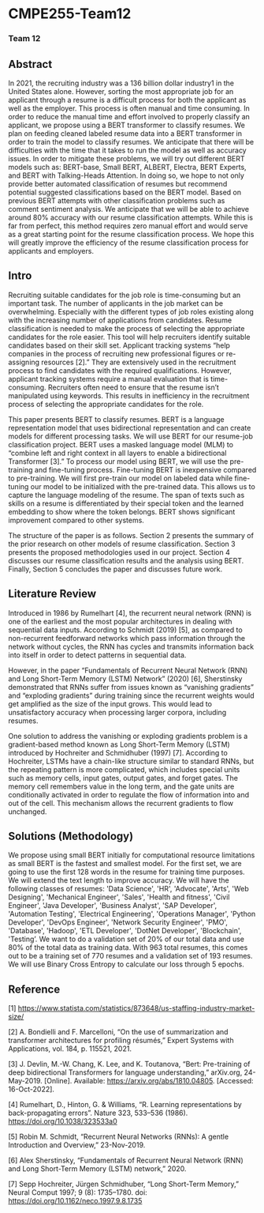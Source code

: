 # CMPE255-Team12

### Team 12

## Abstract

In 2021, the recruiting industry was a 136 billion dollar industry1 in the United States alone. However, sorting the most appropriate job for an applicant through a resume is a difficult process for both the applicant as well as the employer. This process is often manual and time consuming. In order to reduce the manual time and effort involved to properly classify an applicant, we propose using a BERT transformer to classify resumes. We plan on feeding cleaned labeled resume data into a BERT transformer in order to train the model to classify resumes. We anticipate that there will be difficulties with the time that it takes to run the model as well as accuracy issues. In order to mitigate these problems, we will try out different BERT models such as: BERT-base, Small BERT, ALBERT, Electra, BERT Experts, and BERT with Talking-Heads Attention. 
In doing so, we hope to not only provide better automated classification of resumes but    recommend potential suggested classifications based on the BERT model. Based on previous BERT attempts with other classification problems such as comment sentiment analysis. We anticipate that we will be able to achieve around 80% accuracy with our resume classification attempts. While this is far from perfect, this method requires zero manual effort and would serve as a great starting point for the resume classification process. We hope this will greatly improve the efficiency of the resume classification process for applicants and employers.

## Intro

Recruiting suitable candidates for the job role is time-consuming but an important task. The number of applicants in the job market can be overwhelming. Especially with the different types of job roles existing along with the increasing number of applications from candidates. Resume classification is needed to make the process of selecting the appropriate candidates for the role easier. This tool will help recruiters identify suitable candidates based on their skill set. Applicant tracking systems “help companies in the process of recruiting new professional figures or re-assigning resources [2].” They are extensively used in the recruitment process to find candidates with the required qualifications. However, applicant tracking systems require a manual evaluation that is time-consuming. Recruiters often need to ensure that the resume isn’t manipulated using keywords. This results in inefficiency in the recruitment process of selecting the appropriate candidates for the role.

This paper presents BERT to classify resumes. BERT is a language representation model that uses bidirectional representation and can create models for different processing tasks. We will use BERT for our resume-job classification project. BERT uses a masked language model (MLM) to “combine left and right context in all layers to enable a bidirectional Transformer [3].” To process our model using BERT, we will use the pre-training and fine-tuning process. Fine-tuning BERT is inexpensive compared to pre-training. We will first pre-train our model on labeled data while fine-tuning our model to be initialized with the pre-trained data. This allows us to capture the language modeling of the resume. The span of texts such as skills on a resume is differentiated by their special token and the learned embedding to show where the token belongs. BERT shows significant improvement compared to other systems.

The structure of the paper is as follows. Section 2 presents the summary of the prior research on other models of resume classification. Section 3 presents the proposed methodologies used in our project. Section 4 discusses our resume classification results and the analysis using BERT. Finally, Section 5 concludes the paper and discusses future work.


## Literature Review

Introduced in 1986 by Rumelhart [4], the recurrent neural network (RNN) is one of the earliest and the most popular architectures in dealing with sequential data inputs. According to Schmidt (2019) [5], as compared to non-recurrent feedforward networks which pass information through the network without cycles, the RNN has cycles and transmits information back into itself in order to detect patterns in sequential data.

However, in the paper “Fundamentals of Recurrent Neural Network (RNN) and Long Short-Term Memory (LSTM) Network” (2020) [6], Sherstinsky demonstrated that RNNs suffer from issues known as “vanishing gradients” and “exploding gradients” during training since the recurrent weights would get amplified as the size of the input grows. This would lead to unsatisfactory accuracy when processing larger corpora, including resumes.

One solution to address the vanishing or exploding gradients problem is a gradient-based method known as Long Short-Term Memory (LSTM) introduced by Hochreiter and Schmidhuber (1997) [7]. According to Hochreiter, LSTMs have a chain-like structure similar to standard RNNs, but the repeating pattern is more complicated, which includes special units such as memory cells, input gates, output gates, and forget gates. The memory cell remembers value in the long term, and the gate units are conditionally activated in order to regulate the flow of information into and out of the cell. This mechanism allows the recurrent gradients to flow unchanged.

## Solutions (Methodology)

We propose using small BERT initially for computational resource limitations as small BERT is the fastest and smallest model. For the first set, we are going to use the first 128 words in the resume for training time purposes. We will extend the text length to improve accuracy. We will have the following classes of resumes: 'Data Science', 'HR', 'Advocate', 'Arts', 'Web Designing', 'Mechanical Engineer', 'Sales', 'Health and fitness', 'Civil Engineer', 'Java Developer', 'Business Analyst', 'SAP Developer', 'Automation Testing', 'Electrical Engineering', 'Operations Manager', 'Python Developer', 'DevOps Engineer', 'Network Security Engineer', 'PMO', 'Database', 'Hadoop', 'ETL Developer', 'DotNet Developer', 'Blockchain', 'Testing’. We want to do a validation set of 20% of our total data and use 80% of the total data as training data. With 963 total resumes, this comes out to be a training set of 770 resumes and a validation set of 193 resumes. We will use Binary Cross Entropy to calculate our loss through 5 epochs.

## Reference

[1] https://www.statista.com/statistics/873648/us-staffing-industry-market-size/

[2] A. Bondielli and F. Marcelloni, “On the use of summarization and transformer architectures for profiling résumés,” Expert Systems with Applications, vol. 184, p. 115521, 2021.

[3] J. Devlin, M.-W. Chang, K. Lee, and K. Toutanova, “Bert: Pre-training of deep bidirectional Transformers for language understanding,” arXiv.org, 24-May-2019. [Online]. Available: https://arxiv.org/abs/1810.04805. [Accessed: 16-Oct-2022].

[4] Rumelhart, D., Hinton, G. & Williams, “R. Learning representations by back-propagating errors”. Nature 323, 533–536 (1986). https://doi.org/10.1038/323533a0

[5] Robin M. Schmidt, “Recurrent Neural Networks (RNNs): A gentle Introduction and Overview,” 23-Nov-2019.

[6] Alex Sherstinsky, “Fundamentals of Recurrent Neural Network (RNN) and Long Short-Term Memory (LSTM) network,” 2020.

[7] Sepp Hochreiter, Jürgen Schmidhuber, “Long Short-Term Memory,” Neural Comput 1997; 9 (8): 1735–1780. doi: https://doi.org/10.1162/neco.1997.9.8.1735
